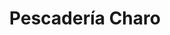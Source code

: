 ---
title: "Pescadería Charo"
url: /aranda-de-duero/pescaderia-charo-calle-san-francisco/
shop: frutería
---
